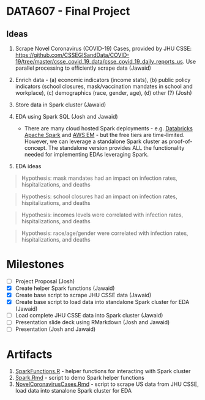 # DATA607 - Final Project

## Ideas

1. Scrape Novel Coronavirus (COVID-19) Cases, provided by JHU CSSE: https://github.com/CSSEGISandData/COVID-19/tree/master/csse_covid_19_data/csse_covid_19_daily_reports_us. Use parallel processing to efficiently scrape data (Jawaid)
2. Enrich data - (a) economic indicators (income stats), (b) public policy indicators (school closures, mask/vaccination mandates in school and workplace), (c) demographics (race, gender, age), (d) other (?) (Josh)


3. Store data in Spark cluster (Jawaid)
4. EDA using Spark SQL (Josh and Jawaid)
   - There are many cloud hosted Spark deployments - e.g. [Databricks Apache Spark](https://www.databricks.com/spark/about) and [AWS EM](https://aws.amazon.com/emr/features/spark/) - but the free tiers are time-limited. However, we can leverage a standalone Spark cluster as proof-of-concept. The standalone version provides ALL the functionality needed for implementing EDAs leveraging Spark.
6. EDA ideas
  > Hypothesis: mask mandates had an impact on infection rates, hispitalizations, and deaths
  
  > Hypothesis: school closures had an impact on infection rates, hispitalizations, and deaths
  
  > Hypothesis: incomes levels were correlated with infection rates, hispitalizations, and deaths
  
  > Hypothesis: race/age/gender were correlated with infection rates, hispitalizations, and deaths

# Milestones

- [ ] Project Proposal (Josh)
- [X] Create  helper Spark functions (Jawaid)
- [X] Create base script to scrape JHU CSSE data (Jawaid)
- [X] Create base script to load data into standalone Spark cluster for EDA (Jawaid)
- [ ] Load complete JHU CSSE data into Spark cluster (Jawaid)
- [ ] Presentation slide deck using RMarkdown (Josh and Jawaid)
- [ ] Presentation (Josh and Jawaid)

# Artifacts

1. [SparkFunctions.R](https://github.com/himalayahall/DATA607-FINALPROJECT/blob/14f6228fd54b89c72e8ec2ecded07e83998c2912/SparkFunctions.R) - helper functions for interacting with Spark cluster
2. [Spark.Rmd](https://github.com/himalayahall/DATA607-FINALPROJECT/blob/14f6228fd54b89c72e8ec2ecded07e83998c2912/Spark.Rmd) - script to demo Spark helper functions
3. [NovelCoronavirusCases.Rmd](https://github.com/himalayahall/DATA607-FINALPROJECT/blob/14f6228fd54b89c72e8ec2ecded07e83998c2912/NovelCoronavirusCases.Rmd) - script to scrape US data from JHU CSSE, load data into stanalone Spark cluster for EDA
